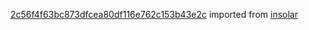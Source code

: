 [2c56f4f63bc873dfcea80df116e762c153b43e2c](https://github.com/insolar/insolar/commit/2c56f4f63bc873dfcea80df116e762c153b43e2c) imported from [insolar](https://github.com/insolar/insolar)
